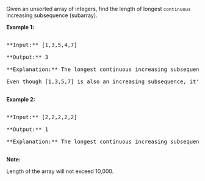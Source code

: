 

Given an unsorted array of integers, find the length of longest `continuous` increasing subsequence (subarray).


**Example 1:**<br />
<pre>
**Input:** [1,3,5,4,7]
**Output:** 3
**Explanation:** The longest continuous increasing subsequence is [1,3,5], its length is 3. 
Even though [1,3,5,7] is also an increasing subsequence, it's not a continuous one where 5 and 7 are separated by 4. 
</pre>


**Example 2:**<br />
<pre>
**Input:** [2,2,2,2,2]
**Output:** 1
**Explanation:** The longest continuous increasing subsequence is [2], its length is 1. 
</pre>


**Note:**
Length of the array will not exceed 10,000.

